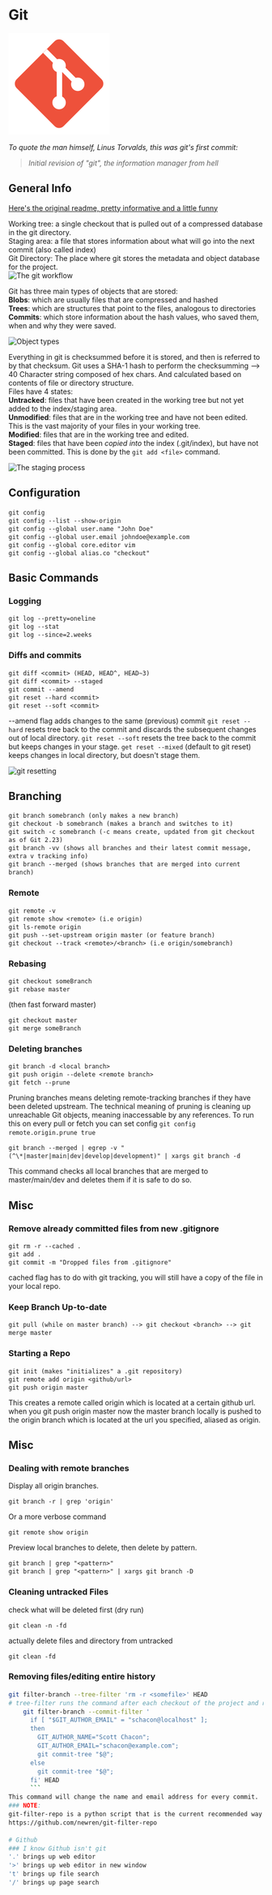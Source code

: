 # Git
![Git](./svgs/git.svg "Git")

*To quote the man himself, Linus Torvalds, this was git's first commit:*  
> *Initial revision of "git", the information manager from hell*

## General Info

[Here's the original readme, pretty informative and a little funny](https://git.kernel.org/pub/scm/git/git.git/tree/README?id=e83c5163316f89bfbde7d9ab23ca2e25604af290)

Working tree: a single checkout that is pulled out of a compressed database in the git directory.  
Staging area: a file that stores information about what will go into the next commit (also called index)  
Git Directory: The place where git stores the metadata and object database for the project.  
![The git workflow](https://git-scm.com/book/en/v2/images/areas.png)

Git has three main types of objects that are stored:  
**Blobs**: which are usually files that are compressed and hashed  
**Trees**: which are structures that point to the files, analogous to directories  
**Commits**: which store information about the hash values, who saved them, when and why they were saved.   

![Object types](https://git-scm.com/book/en/v2/images/data-model-3.png)

Everything in git is checksummed before it is stored, and then is referred to by that checksum. 
Git uses a SHA-1 hash to perform the checksumming --> 40 Character string composed of hex chars. And calculated based on contents of file or directory structure.  
Files have 4 states:  
**Untracked**: files that have been created in the working tree but not yet added to the index/staging area.  
**Unmodified**: files that are in the working tree and have not been edited. This is the vast majority of your files in your working tree.  
**Modified**: files that are in the working tree and edited.  
**Staged**: files that have been *copied into* the index (.git/index), but have not been committed. This is done by the `git add <file>` command.  

![The staging process](https://git-scm.com/book/en/v2/images/lifecycle.png)

## Configuration

    git config
    git config --list --show-origin
    git config --global user.name "John Doe"
    git config --global user.email johndoe@example.com
    git config --global core.editor vim
    git config --global alias.co "checkout"

## Basic Commands

### Logging

    git log --pretty=oneline
    git log --stat
    git log --since=2.weeks
    
### Diffs and commits 

    git diff <commit> (HEAD, HEAD^, HEAD~3)
    git diff <commit> --staged
    git commit --amend
    git reset --hard <commit>
    git reset --soft <commit>

--amend flag adds changes to the same (previous) commit
`git reset --hard` resets tree back to the commit and discards the subsequent changes out of local directory.
`git reset --soft` resets the tree back to the commit but keeps changes in your stage.
`get reset --mixed` (default to git reset) keeps changes in local directory, but doesn't stage them.

![git resetting](https://www.howtogeek.com/wp-content/uploads/csit/2021/07/f5026f58.png?trim=1,1&bg-color=000&pad=1,1)

## Branching

    git branch somebranch (only makes a new branch)
    git checkout -b somebranch (makes a branch and switches to it)
    git switch -c somebranch (-c means create, updated from git checkout as of Git 2.23)
    git branch -vv (shows all branches and their latest commit message, extra v tracking info)
    git branch --merged (shows branches that are merged into current branch)

### Remote

    git remote -v
    git remote show <remote> (i.e origin)
    git ls-remote origin
    git push --set-upstream origin master (or feature branch)
    git checkout --track <remote>/<branch> (i.e origin/somebranch)

### Rebasing

    git checkout someBranch
    git rebase master

(then fast forward master)

    git checkout master
    git merge someBranch

### Deleting branches

    git branch -d <local branch>
    git push origin --delete <remote branch>
    git fetch --prune
Pruning branches means deleting remote-tracking branches if they have been deleted upstream. The 
technical meaning of pruning is cleaning up unreachable Git objects, meaning inaccessable by any
references. To run this on every pull or fetch you can set config `git config remote.origin.prune true`

    git branch --merged | egrep -v "(^\*|master|main|dev|develop|development)" | xargs git branch -d
This command checks all local branches that are merged to master/main/dev and deletes them if 
it is safe to do so.

## Misc

### Remove already committed files from new .gitignore
```
git rm -r --cached .
git add .
git commit -m "Dropped files from .gitignore"
```
cached flag has to do with git tracking, you will still have a copy of the file 
in your local repo.

### Keep Branch Up-to-date
```
git pull (while on master branch) --> git checkout <branch> --> git merge master
```

### Starting a Repo
```
git init (makes "initializes" a .git repository)
git remote add origin <github/url>
git push origin master
```
This creates a remote called origin which is located at a certain github url.
when you git push origin master now the master branch locally is pushed to the 
origin branch which is located at the url you specified, aliased as origin.

## Misc

### Dealing with remote branches

Display all origin branches. 

    git branch -r | grep 'origin'

Or a more verbose command

    git remote show origin

Preview local branches to delete, then delete by pattern.

    git branch | grep "<pattern>" 
    git branch | grep "<pattern>" | xargs git branch -D

### Cleaning untracked Files
check what will be deleted first (dry run)

    git clean -n -fd

actually delete files and directory from untracked

    git clean -fd

### Removing files/editing entire history
```bash
git filter-branch --tree-filter 'rm -r <somefile>' HEAD
# tree-filter runs the command after each checkout of the project and recommits the results
    git filter-branch --commit-filter '
      if [ "$GIT_AUTHOR_EMAIL" = "schacon@localhost" ];
      then
        GIT_AUTHOR_NAME="Scott Chacon";
        GIT_AUTHOR_EMAIL="schacon@example.com";
        git commit-tree "$@";
      else
        git commit-tree "$@";
      fi' HEAD
      ```
This command will change the name and email address for every commit.  
### NOTE: 
git-filter-repo is a python script that is the current recommended way of rewriting history.
https://github.com/newren/git-filter-repo

# Github
### I know Github isn't git  
'.' brings up web editor  
'>' brings up web editor in new window  
't' brings up file search  
'/' brings up page search
